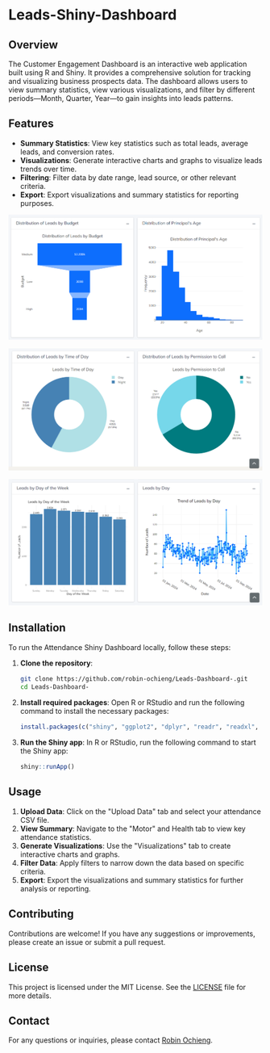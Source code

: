 # Leads-Shiny-Dashboard

## Overview
The Customer Engagement Dashboard is an interactive web application built using R and Shiny. It provides a comprehensive solution for tracking and visualizing business prospects data. The dashboard allows users to view summary statistics, view various visualizations, and filter by different periods—Month, Quarter, Year—to gain insights into leads patterns.

## Features
- **Summary Statistics**: View key statistics such as total leads, average leads, and conversion rates.
- **Visualizations**: Generate interactive charts and graphs to visualize leads trends over time.
- **Filtering**: Filter data by date range, lead source, or other relevant criteria.
- **Export**: Export visualizations and summary statistics for reporting purposes.

![alt text](<Screenshot 2024-10-10 223833.png>)

![alt text](<Screenshot 2024-10-10 223939.png>)

![alt text](<Screenshot 2024-10-10 224023.png>)

## Installation
To run the Attendance Shiny Dashboard locally, follow these steps:

1. **Clone the repository**:
    ```sh
    git clone https://github.com/robin-ochieng/Leads-Dashboard-.git
    cd Leads-Dashboard-
    ```


2. **Install required packages**:
    Open R or RStudio and run the following command to install the necessary packages:
    ```R
    install.packages(c("shiny", "ggplot2", "dplyr", "readr", "readxl", "lubridate", "DT", "scales", "bs4Dash", "bslib", "fresh", "plotly", "shinycssloaders", "shinyjs"))
    ```

3. **Run the Shiny app**:
    In R or RStudio, run the following command to start the Shiny app:
    ```R
    shiny::runApp()
    ```

## Usage
1. **Upload Data**: Click on the "Upload Data" tab and select your attendance CSV file.
2. **View Summary**: Navigate to the "Motor" and Health tab to view key attendance statistics.
3. **Generate Visualizations**: Use the "Visualizations" tab to create interactive charts and graphs.
4. **Filter Data**: Apply filters to narrow down the data based on specific criteria.
5. **Export**: Export the visualizations and summary statistics for further analysis or reporting.

## Contributing
Contributions are welcome! If you have any suggestions or improvements, please create an issue or submit a pull request.

## License
This project is licensed under the MIT License. See the [LICENSE](LICENSE) file for more details.

## Contact
For any questions or inquiries, please contact [Robin Ochieng](robinochieng@gmail.com).
